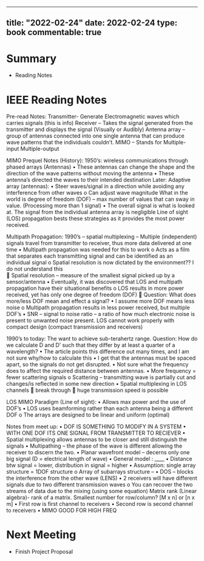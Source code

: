 
---
title: "2022-02-24"
date: 2022-02-24
type: book
commentable: true
---

# Summary
- Reading Notes

# IEEE Reading Notes
Pre-read Notes:
Transmitter- Generate Electromagnetic waves which carries signals (this is info)
Receiver – Takes the signal generated from the transmitter and displays the signal (Visually or Audibly)
Antenna array – group of antennas connected into one single antenna that can produce wave patterns that the individuals couldn’t.
MIMO – Stands for Multiple-input Multiple-output

MIMO Prequel Notes (History):
1950’s: wireless communications through phased arrays (Antennas)
•	These antennas can change the shape and the direction of the wave patterns without moving the antenna
•	These antenna’s directed the waves to their intended destination
Later: Adaptive array (antennas):
•	Steer waves/signal in a direction while avoiding any interference from other waves
o	Can adjust wave magnitude
What in the world is degree of freedom (DOF) – max number of values that can sway in value. (Processing more than 1 signal)
•	The overall signal is what is looked at. The signal from the individual antenna array is negligible
Line of sight (LOS) propagation bests these strategies as it provides the most power received.






Multipath Propagation:
1990’s – spatial multiplexing – Multiple (independent) signals travel from transmitter to receiver, thus more data delivered at one time
•	Multipath propagation was needed for this to work
o	Acts as a film that separates each transmitting signal and can be identified as an individual signal
o	Spatial resolution is now dictated by the environment?? I do not understand this	
	Spatial resolution – measure of the smallest signal picked up by a sensor/antenna 
•	Eventually, it was discovered that LOS and multipath propagation have their situational benefits
o	LOS results in more power received, yet has only one degree of freedom (DOF)
	Question: What does more/less DOF mean and effect a signal?
•	I assume more DOF means less noise
o	Multipath propagation results in less power received, but multiple DOF’s
•	SNR – signal to noise ratio – a ratio of how much electronic noise is present to unwanted noise present.
LOS cannot work properly with compact design (compact transmission and receivers)

1990’s to today: 
The want to achieve sub-terahertz range.
Question: How do we calculate D and D’ such that they differ by at least a quarter of a wavelength?
•	The article points this difference out many times, and I am not sure why/how to calculate this
•	I get that the antennas must be spaced apart, so the signals do not get disrupted.
•	Not sure what the frequency does to affect the required distance between antennas.
•	More frequency = fewer scattering signals
o	Scattering – transmitting wave is partially cut and changes/is reflected in some new direction
•	Spatial multiplexing in LOS channels  break through  huge transmission speed is possible

LOS MIMO Paradigm (Line of sight):
•	Allows max power and the use of DOF’s
•	LOS uses beamforming rather than each antenna being a different DOF
o	The arrays are designed to be linear and uniform (optimal)



Notes from meet up: 
•	DOF IS SOMETHING TO MODIFY IN A SYSTEM
•	WITH ONE DOF ITS ONE SIGNAL FROM TRANSMITTER TO RECIEVER 
•	Spatial multiplexing allows antennas to be closer and still distinguish the signals
•	Multipathing – the phase of the wave is different allowing the receiver to discern the two.
•	Planar wavefront model – decerns only one big signal (D = electrical length of wave)
•	General model : ____
•	Distance btw signal = lower, distribution in signal = higher
•	Assumption: single array structure = 1DOF structure
o	Array of subarrays structure – 
•	DOS – blocks the interference from the other wave (LENS)
•	2 receivers will have different signals due to two different transmission waves
o	You can recover the two streams of data due to the mixing (using some equation)
Matrix rank (Linear algebra)- rank of a matrix.  Smallest number for row/column? [M x n] or [n x m]
•	First row is first channel to receivers
•	Second row is second channel to receivers 
•	MIMO GOOD FOR HIGH FREQ


# Next Meeting
- Finish Project Proposal 

